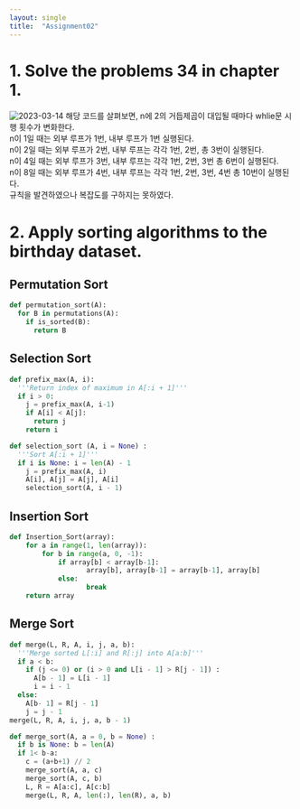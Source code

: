 ```yaml
---
layout: single
title:  "Assignment02"
---
```


# 1. Solve the problems 34 in chapter 1. 
![2023-03-14](https://user-images.githubusercontent.com/113247511/224741521-051eb256-70dc-4846-8d52-4ebfc0288c38.png)
해당 코드를 살펴보면, n에 2의 거듭제곱이 대입될 때마다 whlie문 시행 횟수가 변화한다.  
n이 1일 때는 외부 루프가 1번, 내부 루프가 1번 실행된다.  
n이 2일 때는 외부 루프가 2번, 내부 루프는 각각 1번, 2번, 총 3번이 실행된다.  
n이 4일 때는 외부 루프가 3번, 내부 루프는 각각 1번, 2번, 3번 총 6번이 실행된다.  
n이 8일 때는 외부 루프가 4번, 내부 루프는 각각 1번, 2번, 3번, 4번 총 10번이 실행된다.  
규칙을 발견하였으나 복잡도를 구하지는 못하였다. 

# 2. Apply sorting algorithms to the birthday dataset. 
## Permutation Sort
```python
def permutation_sort(A):
  for B in permutations(A):
    if is_sorted(B):
      return B
```
## Selection Sort
```python
def prefix_max(A, i):
  '''Return index of maximum in A[:i + 1]'''
  if i > 0:
    j = prefix_max(A, i-1)
    if A[i] < A[j]:
      return j
    return i

def selection_sort (A, i = None) :
  '''Sort A[:i + 1]'''
  if i is None: i = len(A) - 1
    j = prefix_max(A, i)
    A[i], A[j] = A[j], A[i]
    selection_sort(A, i - 1)
```
## Insertion Sort
```python
def Insertion_Sort(array):
    for a in range(1, len(array)):
        for b in range(a, 0, -1):
            if array[b] < array[b-1]:
                   array[b], array[b-1] = array[b-1], array[b]
            else:
                   break
    return array
```
## Merge Sort
```python
def merge(L, R, A, i, j, a, b):
  '''Merge sorted L[:i] and R[:j] into A[a:b]'''
  if a < b:
    if (j <= 0) or (i > 0 and L[i - 1] > R[j - 1]) :
      A[b - 1] = L[i - 1]
      i = i - 1
  else:
    A[b- 1] = R[j - 1]
    j = j - 1
merge(L, R, A, i, j, a, b - 1)

def merge_sort(A, a = 0, b = None) :
  if b is None: b = len(A)
  if 1< b-a:
    c = (a+b+1) // 2
    merge_sort(A, a, c)
    merge_sort(A, c, b)
    L, R = A[a:c], A[c:b]
    merge(L, R, A, len(:), len(R), a, b)
```
